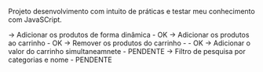 Projeto desenvolvimento com intuito de práticas e testar meu conhecimento com JavaSCript.

-> Adicionar os produtos de forma dinâmica - OK
-> Adicionar os produtos ao carrinho - OK
-> Remover os produtos do carrinho - - OK
-> Adicionar o valor do carrinho simultaneamnete - PENDENTE
-> Filtro de pesquisa por categorias e nome - PENDENTE